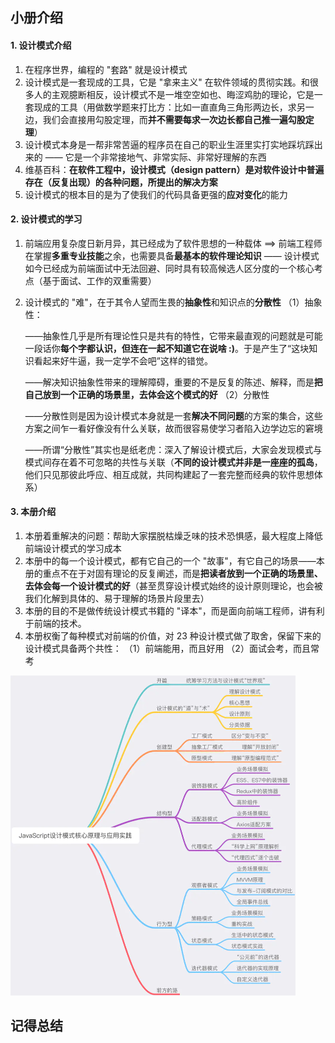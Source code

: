 ## 小册介绍

#### 1. 设计模式介绍

1. 在程序世界，编程的 "套路" 就是设计模式
2. 设计模式是一套现成的工具，它是 "拿来主义" 在软件领域的贯彻实践。和很多人的主观臆断相反，设计模式不是一堆空空如也、晦涩鸡肋的理论，它是一套现成的工具（用做数学题来打比方：比如一直直角三角形两边长，求另一边，我们会直接用勾股定理，而**并不需要每求一次边长都自己推一遍勾股定理**）
3. 设计模式本身是一帮非常苦逼的程序员在自己的职业生涯里实打实地踩坑踩出来的 —— 它是一个非常接地气、非常实际、非常好理解的东西
4. 维基百科：**在软件工程中，设计模式（design pattern）是对软件设计中普遍存在（反复出现）的各种问题，所提出的解决方案**
5. 设计模式的根本目的是为了使我们的代码具备更强的**应对变化**的能力

#### 2. 设计模式的学习

 1. 前端应用复杂度日新月异，其已经成为了软件思想的一种载体  ==>  前端工程师在掌握**多重专业技能**之余，也需要具备**最基本的软件理论知识**  ——  设计模式如今已经成为前端面试中无法回避、同时具有较高候选人区分度的一个核心考点（基于面试、工作的双重需要）

 2. 设计模式的 "难"，在于其令人望而生畏的**抽象性**和知识点的**分散性**
    （1）抽象性：

    ​	——抽象性几乎是所有理论性只是共有的特性，它带来最直观的问题就是可能一段话你**每个字都认识，但连在一起不知道它在说啥 :)**。于是产生了“这块知识看起来好牛逼，我一定学不会吧”这样的错觉。

    ​	——解决知识抽象性带来的理解障碍，重要的不是反复的陈述、解释，而是**把自己放到一个正确的场景里，去体会这个模式的好**
    （2）分散性

    ​	——分散性则是因为设计模式本身就是一套**解决不同问题**的方案的集合，这些方案之间乍一看好像没有什么关联，故而很容易使学习者陷入边学边忘的窘境

    ​	——所谓“分散性”其实也是纸老虎：深入了解设计模式后，大家会发现模式与模式间存在着不可忽略的共性与关联（**不同的设计模式并非是一座座的孤岛**，他们只见那彼此呼应、相互成就，共同构建起了一套完整而经典的软件思想体系）

#### 3. 本册介绍

1. 本册着重解决的问题：帮助大家摆脱枯燥乏味的技术恐惧感，最大程度上降低前端设计模式的学习成本
2. 本册中的每一个设计模式，都有它自己的一个 "故事"，有它自己的场景——本册的重点不在于对固有理论的反复阐述，而是**把读者放到一个正确的场景里、去体会每一个设计模式的好**（甚至贯穿设计模式始终的设计原则理论，也会被我们化解到具体的、易于理解的场景片段里去）
3. 本册的目的不是做传统设计模式书籍的 "译本"，而是面向前端工程师，讲有利于前端的技术。
4. 本册权衡了每种模式对前端的价值，对 23 种设计模式做了取舍，保留下来的设计模式具备两个共性：
   （1）前端能用，而且好用
   （2）面试会考，而且常考

<img src="image/知识结构思维导图.png" style="zoom: 50%;" />

## 记得总结